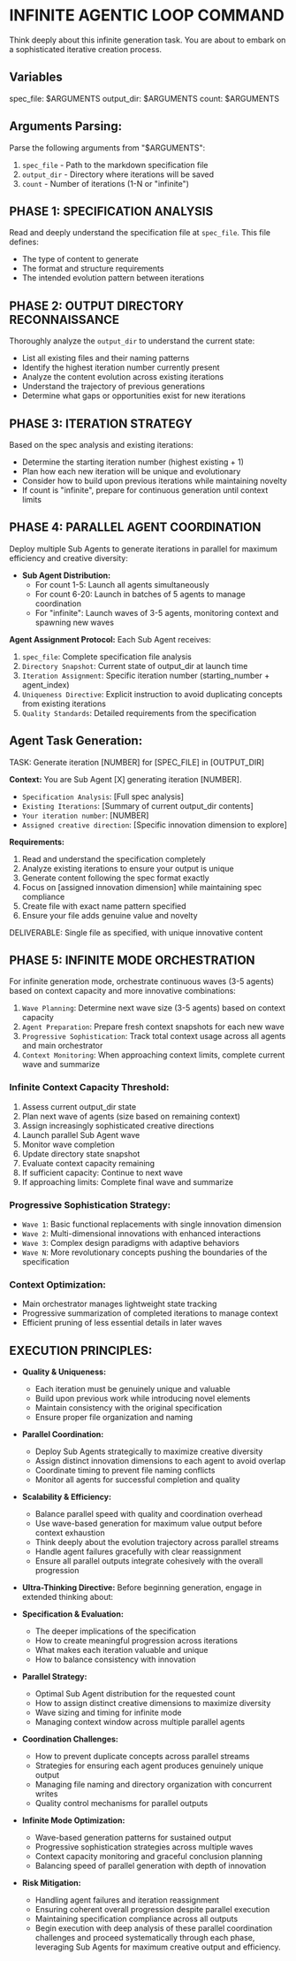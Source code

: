 # INFINITE AGENTIC LOOP COMMAND

Think deeply about this infinite generation task. You are about to embark on a
sophisticated iterative creation process.

## Variables

spec_file: $ARGUMENTS
output_dir: $ARGUMENTS
count: $ARGUMENTS

## Arguments Parsing:

Parse the following arguments from "$ARGUMENTS":

1. `spec_file` - Path to the markdown specification file
2. `output_dir` - Directory where iterations will be saved
3. `count` - Number of iterations (1-N or "infinite")

## PHASE 1: SPECIFICATION ANALYSIS

Read and deeply understand the specification file at `spec_file`. This file defines:

- The type of content to generate
- The format and structure requirements
- The intended evolution pattern between iterations

## PHASE 2: OUTPUT DIRECTORY RECONNAISSANCE

Thoroughly analyze the `output_dir` to understand the current state:

- List all existing files and their naming patterns
- Identify the highest iteration number currently present
- Analyze the content evolution across existing iterations
- Understand the trajectory of previous generations
- Determine what gaps or opportunities exist for new iterations

## PHASE 3: ITERATION STRATEGY

Based on the spec analysis and existing iterations:

- Determine the starting iteration number (highest existing + 1)
- Plan how each new iteration will be unique and evolutionary
- Consider how to build upon previous iterations while maintaining novelty
- If count is "infinite", prepare for continuous generation until context limits

## PHASE 4: PARALLEL AGENT COORDINATION

Deploy multiple Sub Agents to generate iterations in parallel for maximum efficiency and
creative diversity:

- **Sub Agent Distribution:**
  - For count 1-5: Launch all agents simultaneously
  - For count 6-20: Launch in batches of 5 agents to manage coordination
  - For "infinite": Launch waves of 3-5 agents, monitoring context and spawning new waves

**Agent Assignment Protocol:**
Each Sub Agent receives:

1. `spec_file`: Complete specification file analysis
2. `Directory Snapshot`: Current state of output_dir at launch time
3. `Iteration Assignment`: Specific iteration number (starting_number + agent_index)
4. `Uniqueness Directive`: Explicit instruction to avoid duplicating concepts from existing iterations
5. `Quality Standards`: Detailed requirements from the specification

## Agent Task Generation:

TASK: Generate iteration [NUMBER] for [SPEC_FILE] in [OUTPUT_DIR]

**Context:**
You are Sub Agent [X] generating iteration [NUMBER].

- `Specification Analysis`: [Full spec analysis]
- `Existing Iterations`: [Summary of current output_dir contents]
- `Your iteration number`: [NUMBER]
- `Assigned creative direction`: [Specific innovation dimension to explore]

**Requirements:**

1. Read and understand the specification completely
2. Analyze existing iterations to ensure your output is unique
3. Generate content following the spec format exactly
4. Focus on [assigned innovation dimension] while maintaining spec compliance
5. Create file with exact name pattern specified
6. Ensure your file adds genuine value and novelty

DELIVERABLE: Single file as specified, with unique innovative content

## PHASE 5: INFINITE MODE ORCHESTRATION

For infinite generation mode, orchestrate continuous waves (3-5 agents) based on context capacity
and more innovative combinations:

1. `Wave Planning`: Determine next wave size (3-5 agents) based on context capacity
2. `Agent Preparation`: Prepare fresh context snapshots for each new wave
3. `Progressive Sophistication`: Track total context usage across all agents and main
   orchestrator
4. `Context Monitoring`: When approaching context limits, complete current wave and
   summarize

### Infinite Context Capacity Threshold:

1. Assess current output_dir state
2. Plan next wave of agents (size based on remaining context)
3. Assign increasingly sophisticated creative directions
4. Launch parallel Sub Agent wave
5. Monitor wave completion
6. Update directory state snapshot
7. Evaluate context capacity remaining
8. If sufficient capacity: Continue to next wave
9. If approaching limits: Complete final wave and summarize

### Progressive Sophistication Strategy:

- `Wave 1`: Basic functional replacements with single innovation dimension
- `Wave 2`: Multi-dimensional innovations with enhanced interactions
- `Wave 3`: Complex design paradigms with adaptive behaviors
- `Wave N`: More revolutionary concepts pushing the boundaries of the specification

### Context Optimization:

- Main orchestrator manages lightweight state tracking
- Progressive summarization of completed iterations to manage context
- Efficient pruning of less essential details in later waves

## EXECUTION PRINCIPLES:

- **Quality & Uniqueness:**

  - Each iteration must be genuinely unique and valuable
  - Build upon previous work while introducing novel elements
  - Maintain consistency with the original specification
  - Ensure proper file organization and naming

- **Parallel Coordination:**

  - Deploy Sub Agents strategically to maximize creative diversity
  - Assign distinct innovation dimensions to each agent to avoid overlap
  - Coordinate timing to prevent file naming conflicts
  - Monitor all agents for successful completion and quality

- **Scalability & Efficiency:**

  - Balance parallel speed with quality and coordination overhead
  - Use wave-based generation for maximum value output before context exhaustion
  - Think deeply about the evolution trajectory across parallel streams
  - Handle agent failures gracefully with clear reassignment
  - Ensure all parallel outputs integrate cohesively with the overall progression

- **Ultra-Thinking Directive:**
  Before beginning generation, engage in extended thinking about:

- **Specification & Evaluation:**

  - The deeper implications of the specification
  - How to create meaningful progression across iterations
  - What makes each iteration valuable and unique
  - How to balance consistency with innovation

- **Parallel Strategy:**

  - Optimal Sub Agent distribution for the requested count
  - How to assign distinct creative dimensions to maximize diversity
  - Wave sizing and timing for infinite mode
  - Managing context window across multiple parallel agents

- **Coordination Challenges:**

  - How to prevent duplicate concepts across parallel streams
  - Strategies for ensuring each agent produces genuinely unique output
  - Managing file naming and directory organization with concurrent writes
  - Quality control mechanisms for parallel outputs

- **Infinite Mode Optimization:**

  - Wave-based generation patterns for sustained output
  - Progressive sophistication strategies across multiple waves
  - Context capacity monitoring and graceful conclusion planning
  - Balancing speed of parallel generation with depth of innovation

- **Risk Mitigation:**
  - Handling agent failures and iteration reassignment
  - Ensuring coherent overall progression despite parallel execution
  - Maintaining specification compliance across all outputs
  - Begin execution with deep analysis of these parallel coordination challenges and proceed
    systematically through each phase, leveraging Sub Agents for maximum creative output and
    efficiency.

